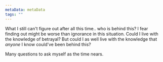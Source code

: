 ```yaml
---
metaData: metaData
tags: ""
---
```


What I still can't figure out after all this time.. who is behind this? I fear finding out might be worse than ignorance in this situation. Could I live with the knowledge of betrayal? But could I as well live with the knowledge that *anyone* I know could've been behind this?

Many questions to ask myself as the time nears.